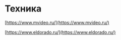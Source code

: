 # Техника

[https://www.mvideo.ru/](https://www.mvideo.ru/)

[https://www.eldorado.ru/](https://www.eldorado.ru/)
